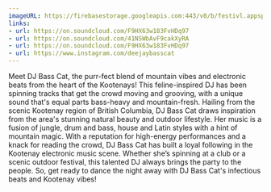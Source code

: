 ```yaml
---
imageURL: https://firebasestorage.googleapis.com:443/v0/b/festivl.appspot.com/o/userContent%2FD60D90A8-6A70-475B-AAAD-49D29AF613B3.png?alt=media&token=03b005df-870c-441a-965c-688944d21d31
links:
- url: https://on.soundcloud.com/F9HX63w183FvHDq97
- url: https://on.soundcloud.com/41NSWbAvF9cakXyRA
- url: https://on.soundcloud.com/F9HX63w183FvHDq97
- url: https://www.instagram.com/deejaybasscat
---
```

Meet DJ Bass Cat, the purr-fect blend of mountain vibes and electronic beats from the heart of the Kootenays! This feline-inspired DJ has been spinning tracks that get the crowd moving and grooving, with a unique sound that's equal parts bass-heavy and mountain-fresh.
Hailing from the scenic Kootenay region of British Columbia, DJ Bass Cat draws inspiration from the area's stunning natural beauty and outdoor lifestyle. Her music is a fusion of jungle, drum and bass, house and Latin styles with a hint of mountain magic.
With a reputation for high-energy performances and a knack for reading the crowd, DJ Bass Cat has built a loyal following in the Kootenay electronic music scene. Whether she’s spinning at a club or a scenic outdoor festival, this talented DJ always brings the party to the people.
So, get ready to dance the night away with DJ Bass Cat's infectious beats and Kootenay vibes!